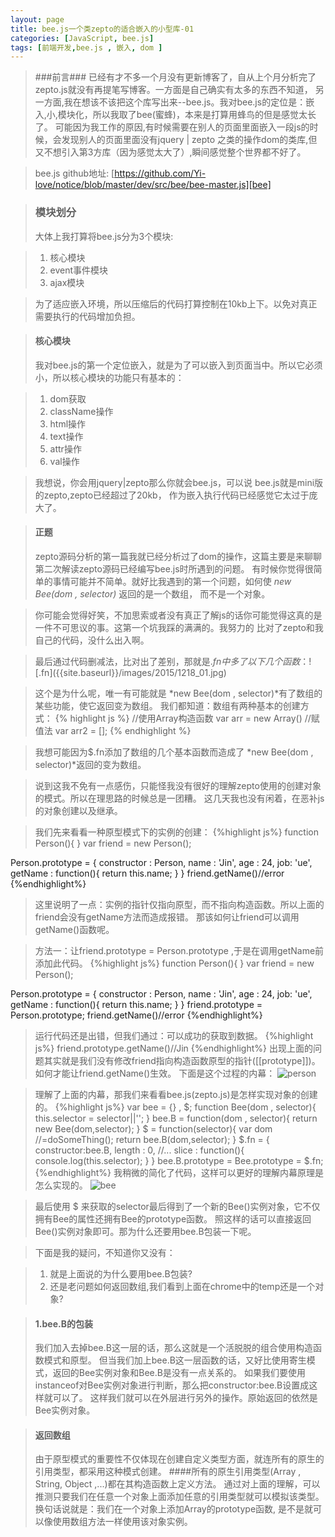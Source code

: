 ```yaml
---
layout: page
title: bee.js一个类zepto的适合嵌入的小型库-01
categories: [JavaScript, bee.js]
tags: [前端开发,bee.js , 嵌入, dom ]
---
```


>###前言###
>已经有才不多一个月没有更新博客了，自从上个月分析完了zepto.js就没有再提笔写博客。一方面是自己确实有太多的东西不知道，
>另一方面,我在想该不该把这个库写出来--bee.js。我对bee.js的定位是：嵌入,小,模块化，所以我取了bee(蜜蜂)，本来是打算用蜂鸟的但是感觉太长了。
>可能因为我工作的原因,有时候需要在别人的页面里面嵌入一段js的时候，会发现别人的页面里面没有jquery | zepto
>之类的操作dom的类库,但又不想引入第3方库（因为感觉太大了）,瞬间感觉整个世界都不好了。

>bee.js github地址: [https://github.com/Yi-love/notice/blob/master/dev/src/bee/bee-master.js][bee]

[bee]:https://github.com/Yi-love/notice/blob/master/dev/src/bee/bee-master.js

>### 模块划分 ###
>大体上我打算将bee.js分为3个模块:

>1.   核心模块
>2.   event事件模块
>3.   ajax模块

>为了适应嵌入环境，所以压缩后的代码打算控制在10kb上下。以免对真正需要执行的代码增加负担。

>#### 核心模块 ####
>我对bee.js的第一个定位嵌入，就是为了可以嵌入到页面当中。所以它必须小，所以核心模块的功能只有基本的：

>1.   dom获取
>2.   className操作
>3.   html操作
>4.   text操作
>5.   attr操作
>6.   val操作

>我想说，你会用jquery|zepto那么你就会bee.js，可以说 bee.js就是mini版的zepto,zepto已经超过了20kb，
>作为嵌入执行代码已经感觉它太过于庞大了。

>#### 正题 ####
>zepto源码分析的第一篇我就已经分析过了dom的操作，这篇主要是来聊聊第二次解读zepto源码已经编写bee.js时所遇到的问题。
>有时候你觉得很简单的事情可能并不简单。就好比我遇到的第一个问题，如何使 *new Bee(dom , selector)* 返回的是一个数组，
>而不是一个对象。

>你可能会觉得好笑，不加思索或者没有真正了解js的话你可能觉得这真的是一件不可思议的事。这第一个坑我踩的满满的。我努力的
>比对了zepto和我自己的代码，没什么出入啊。

>最后通过代码删减法，比对出了差别，那就是$.fn中多了以下几个函数：
![$.fn]({{site.baseurl}}/images/2015/1218_01.jpg)

>这个是为什么呢，唯一有可能就是 *new Bee(dom , selector)*有了数组的某些功能，使它返回变为数组。
>我们都知道：数组有两种基本的创建方式：
{% highlight js %}
  //使用Array构造函数
  var arr = new Array()
  //赋值法
  var arr2 = [];
{% endhighlight %}

>我想可能因为$.fn添加了数组的几个基本函数而造成了 *new Bee(dom , selector)*返回的变为数组。

>说到这我不免有一点感伤，只能怪我没有很好的理解zepto使用的创建对象的模式。所以在理思路的时候总是一团糟。
>这几天我也没有闲着，在恶补js的对象创建以及继承。

>我们先来看看一种原型模式下的实例的创建：
{%highlight js%}
 function Person(){
 }
 var friend = new Person();
 
 Person.prototype = {
   constructor : Person,
   name : 'Jin',
   age : 24,
   job: 'ue',
   getName : function(){
     return this.name;
   }
 }
 friend.getName()//error
{%endhighlight%}
>这里说明了一点：实例的指针仅指向原型，而不指向构造函数。所以上面的friend会没有getName方法而造成报错。
>那该如何让friend可以调用getName()函数呢。

>方法一：让friend.prototype = Person.prototype ,于是在调用getName前添加此代码。
{%highlight js%}
 function Person(){
 }
 var friend = new Person();
 
 Person.prototype = {
   constructor : Person,
   name : 'Jin',
   age : 24,
   job: 'ue',
   getName : function(){
     return this.name;
   }
 }
 friend.prototype = Person.prototype;
 friend.getName()//error
{%endhighlight%}
>运行代码还是出错，但我们通过：可以成功的获取到数据。
{%highlight js%}
 friend.prototype.getName()//Jin
{%endhighlight%}
>出现上面的问题其实就是我们没有修改friend指向构造函数原型的指针([[prototype]])。
>如何才能让friend.getName()生效。
>下面是这个过程的内幕：
![person]({{site.baseurl}}/images/2015/1218_02.jpg)

>理解了上面的内幕，那我们来看看bee.js(zepto.js)是怎样实现对象的创建的。
{%highlight js%}
  var bee = {} , $;
  function Bee(dom , selector){
    this.selector = selector||'';
  }
  bee.B = function(dom , selector){
    return new Bee(dom,selector);
  }
  $ = function(selector){
    var dom //=doSomeThing();
    return bee.B(dom,selector);
  }
  $.fn = {
    constructor:bee.B,
    length : 0,
    //...
    slice : function(){
      console.log(this.selector);
    }
  }
  bee.B.prototype = Bee.prototype = $.fn;
{%endhighlight%}
>我稍微的简化了代码，这样可以更好的理解内幕原理是怎么实现的。
![bee]({{site.baseurl}}/images/2015/1218_03.jpg)

>最后使用 $ 来获取的selector最后得到了一个新的Bee()实例对象，它不仅拥有Bee的属性还拥有Bee的prototype函数。
>照这样的话可以直接返回Bee()实例对象即可。那为什么还要用bee.B包装一下呢。

>下面是我的疑问，不知道你又没有：

>1.   就是上面说的为什么要用bee.B包装?
>2.   还是老问题如何返回数组,我们看到上面在chrome中的temp还是一个对象?

>#### 1.bee.B的包装
>我们加入去掉bee.B这一层的话，那么这就是一个活脱脱的组合使用构造函数模式和原型。
>但当我们加上bee.B这一层函数的话，又好比使用寄生模式，返回的Bee实例对象和Bee.B是没有一点关系的。
>如果我们要使用instanceof对Bee实例对象进行判断，那么把constructor:bee.B设置成这样就可以了。
>这样我们就可以在外层进行另外的操作。原始返回的依然是Bee实例对象。

>#### 返回数组
>由于原型模式的重要性不仅体现在创建自定义类型方面，就连所有的原生的引用类型，都采用这种模式创建。
>####所有的原生引用类型(Array , String, Object ,...)都在其构造函数上定义方法。
>通过对上面的理解，可以推测只要我们在任意一个对象上面添加任意的引用类型就可以模拟该类型。换句话说就是：我们在一个对象上添加Array的prototype函数,
>是不是就可以像使用数组方法一样使用该对象实例。














